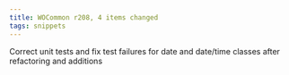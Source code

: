```yaml
---
title: WOCommon r208, 4 items changed
tags: snippets
---
```


Correct unit tests and fix test failures for date and date/time classes after refactoring and additions
